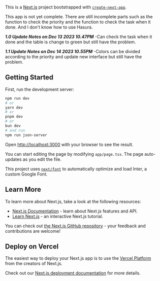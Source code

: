 This is a [Next.js](https://nextjs.org/) project bootstrapped with [`create-next-app`](https://github.com/vercel/next.js/tree/canary/packages/create-next-app).

This app is not yet complete. There are still incomplete parts such as the function to check the priority and the function to check the task when it done. And I don't know how to use Hasura.

***1.0 Update Notes on Dec 13 2023 10.47PM***
-Can check the task when it done and the table is change to green but still have the problem.

***1.1 Update Notes on Dec 14 2023 10.55PM***
-Colors can be divided according to the priority and update new interface but still have the problem.

## Getting Started

First, run the development server:

```bash
npm run dev
# or
yarn dev
# or
pnpm dev
# or
bun dev
# and run
npm run json-server
```

Open [http://localhost:3000](http://localhost:3000) with your browser to see the result.

You can start editing the page by modifying `app/page.tsx`. The page auto-updates as you edit the file.

This project uses [`next/font`](https://nextjs.org/docs/basic-features/font-optimization) to automatically optimize and load Inter, a custom Google Font.

## Learn More

To learn more about Next.js, take a look at the following resources:

- [Next.js Documentation](https://nextjs.org/docs) - learn about Next.js features and API.
- [Learn Next.js](https://nextjs.org/learn) - an interactive Next.js tutorial.

You can check out [the Next.js GitHub repository](https://github.com/vercel/next.js/) - your feedback and contributions are welcome!

## Deploy on Vercel

The easiest way to deploy your Next.js app is to use the [Vercel Platform](https://vercel.com/new?utm_medium=default-template&filter=next.js&utm_source=create-next-app&utm_campaign=create-next-app-readme) from the creators of Next.js.

Check out our [Next.js deployment documentation](https://nextjs.org/docs/deployment) for more details.
